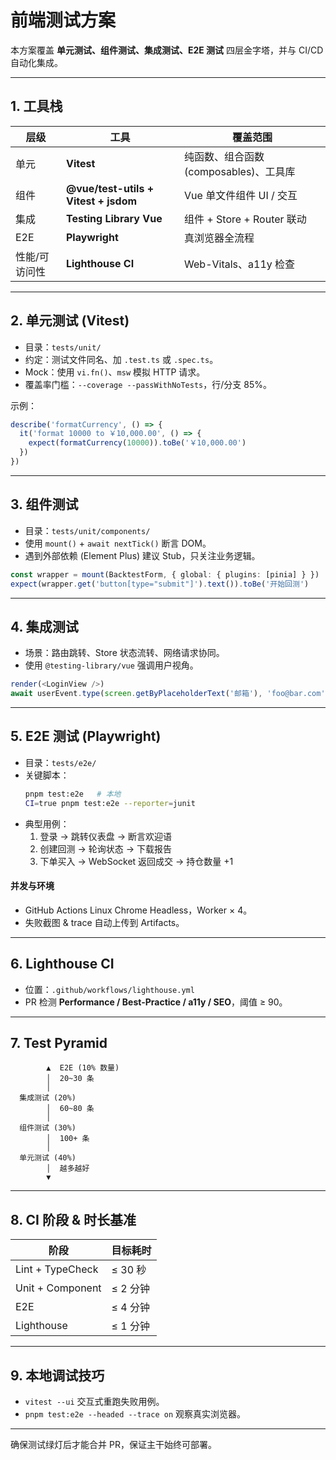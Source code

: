 # 前端测试方案

本方案覆盖 **单元测试、组件测试、集成测试、E2E 测试** 四层金字塔，并与 CI/CD 自动化集成。

---

## 1. 工具栈

| 层级 | 工具 | 覆盖范围 |
|------|------|---------|
| 单元 | **Vitest** | 纯函数、组合函数 (composables)、工具库 |
| 组件 | **@vue/test-utils + Vitest + jsdom** | Vue 单文件组件 UI / 交互 |
| 集成 | **Testing Library Vue** | 组件 + Store + Router 联动 |
| E2E | **Playwright** | 真浏览器全流程 |
| 性能/可访问性 | **Lighthouse CI** | Web-Vitals、a11y 检查 |

---

## 2. 单元测试 (Vitest)

- 目录：`tests/unit/`
- 约定：测试文件同名、加 `.test.ts` 或 `.spec.ts`。
- Mock：使用 `vi.fn()`、`msw` 模拟 HTTP 请求。
- 覆盖率门槛：`--coverage --passWithNoTests`，行/分支 85%。

示例：
```ts
describe('formatCurrency', () => {
  it('format 10000 to ￥10,000.00', () => {
    expect(formatCurrency(10000)).toBe('￥10,000.00')
  })
})
```

---

## 3. 组件测试

- 目录：`tests/unit/components/`
- 使用 `mount()` + `await nextTick()` 断言 DOM。
- 遇到外部依赖 (Element Plus) 建议 Stub，只关注业务逻辑。

```ts
const wrapper = mount(BacktestForm, { global: { plugins: [pinia] } })
expect(wrapper.get('button[type="submit"]').text()).toBe('开始回测')
```

---

## 4. 集成测试

- 场景：路由跳转、Store 状态流转、网络请求协同。
- 使用 `@testing-library/vue` 强调用户视角。

```ts
render(<LoginView />)
await userEvent.type(screen.getByPlaceholderText('邮箱'), 'foo@bar.com')
```

---

## 5. E2E 测试 (Playwright)

- 目录：`tests/e2e/`
- 关键脚本：
  ```bash
  pnpm test:e2e   # 本地
  CI=true pnpm test:e2e --reporter=junit
  ```
- 典型用例：
  1. 登录 → 跳转仪表盘 → 断言欢迎语
  2. 创建回测 → 轮询状态 → 下载报告
  3. 下单买入 → WebSocket 返回成交 → 持仓数量 +1

#### 并发与环境
- GitHub Actions Linux Chrome Headless，Worker × 4。
- 失败截图 & trace 自动上传到 Artifacts。

---

## 6. Lighthouse CI

- 位置：`.github/workflows/lighthouse.yml`
- PR 检测 **Performance / Best-Practice / a11y / SEO**，阈值 ≥ 90。

---

## 7. Test Pyramid

```
        ▲  E2E (10% 数量)
        │  20~30 条
        │
  集成测试 (20%)
        │  60~80 条
        │
  组件测试 (30%)
        │  100+ 条
        │
  单元测试 (40%)
        │  越多越好
        ▼
```

---

## 8. CI 阶段 & 时长基准

| 阶段 | 目标耗时 |
|------|---------|
| Lint + TypeCheck | ≤ 30 秒 |
| Unit + Component | ≤ 2 分钟 |
| E2E | ≤ 4 分钟 |
| Lighthouse | ≤ 1 分钟 |

---

## 9. 本地调试技巧

- `vitest --ui` 交互式重跑失败用例。
- `pnpm test:e2e --headed --trace on` 观察真实浏览器。

---

确保测试绿灯后才能合并 PR，保证主干始终可部署。 